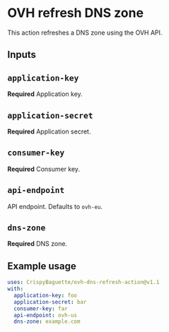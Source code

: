 # OVH refresh DNS zone

This action refreshes a DNS zone using the OVH API.

## Inputs

## `application-key`

**Required** Application key.

## `application-secret`

**Required** Application secret.

## `consumer-key`

**Required** Consumer key.

## `api-endpoint`

API endpoint. Defaults to `ovh-eu`.

## `dns-zone`

**Required** DNS zone.

## Example usage

```yaml
uses: CrispyBaguette/ovh-dns-refresh-action@v1.1
with:
  application-key: foo
  application-secret: bar
  consumer-key: far
  api-endpoint: ovh-us
  dns-zone: example.com
```

